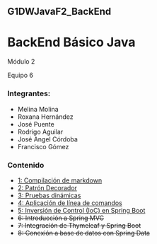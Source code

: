 ## G1DWJavaF2_BackEnd
# BackEnd Básico Java

Módulo 2

Equipo 6

### Integrantes:

* Melina Molina
* Roxana Hernández
* José Puente
* Rodrigo Aguilar
* José Angel Córdoba
* Francisco Gómez 

### Contenido

* [1: Compilación de markdown](postwork1/)
* [2: Patrón Decorador](postwork2/)
* [3: Pruebas dinámicas](postwork3/)
* [4: Aplicación de línea de comandos](postwork4/)
* [5: Inversión de Control (IoC) en Spring Boot](postwork5/)
* ~~6: Introducción a Spring MVC~~
* ~~7: Integración de Thymeleaf y Spring Boot~~
* ~~8: Conexión a base de datos con Spring Data~~